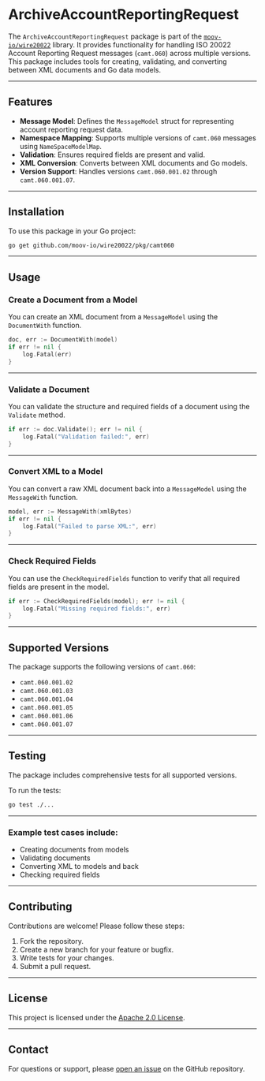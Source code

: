 # ArchiveAccountReportingRequest

The `ArchiveAccountReportingRequest` package is part of the [`moov-io/wire20022`](https://github.com/moov-io/wire20022) library. It provides functionality for handling ISO 20022 Account Reporting Request messages (`camt.060`) across multiple versions. This package includes tools for creating, validating, and converting between XML documents and Go data models.

---

## Features

- **Message Model**: Defines the `MessageModel` struct for representing account reporting request data.
- **Namespace Mapping**: Supports multiple versions of `camt.060` messages using `NameSpaceModelMap`.
- **Validation**: Ensures required fields are present and valid.
- **XML Conversion**: Converts between XML documents and Go models.
- **Version Support**: Handles versions `camt.060.001.02` through `camt.060.001.07`.

---

## Installation

To use this package in your Go project:

```bash
go get github.com/moov-io/wire20022/pkg/camt060
```

---

## Usage

### Create a Document from a Model

You can create an XML document from a `MessageModel` using the `DocumentWith` function.

```go
doc, err := DocumentWith(model)
if err != nil {
    log.Fatal(err)
}
```

---

### Validate a Document

You can validate the structure and required fields of a document using the `Validate` method.

```go
if err := doc.Validate(); err != nil {
    log.Fatal("Validation failed:", err)
}
```

---

### Convert XML to a Model

You can convert a raw XML document back into a `MessageModel` using the `MessageWith` function.

```go
model, err := MessageWith(xmlBytes)
if err != nil {
    log.Fatal("Failed to parse XML:", err)
}
```

---

### Check Required Fields

You can use the `CheckRequiredFields` function to verify that all required fields are present in the model.

```go
if err := CheckRequiredFields(model); err != nil {
    log.Fatal("Missing required fields:", err)
}
```

---

## Supported Versions

The package supports the following versions of `camt.060`:

- `camt.060.001.02`
- `camt.060.001.03`
- `camt.060.001.04`
- `camt.060.001.05`
- `camt.060.001.06`
- `camt.060.001.07`

---

## Testing

The package includes comprehensive tests for all supported versions.

To run the tests:

```bash
go test ./...
```

---

### Example test cases include:

- Creating documents from models
- Validating documents
- Converting XML to models and back
- Checking required fields

---

## Contributing

Contributions are welcome! Please follow these steps:

1. Fork the repository.
2. Create a new branch for your feature or bugfix.
3. Write tests for your changes.
4. Submit a pull request.

---

## License

This project is licensed under the [Apache 2.0 License](LICENSE).

---

## Contact

For questions or support, please [open an issue](https://github.com/moov-io/wire20022/issues) on the GitHub repository.
